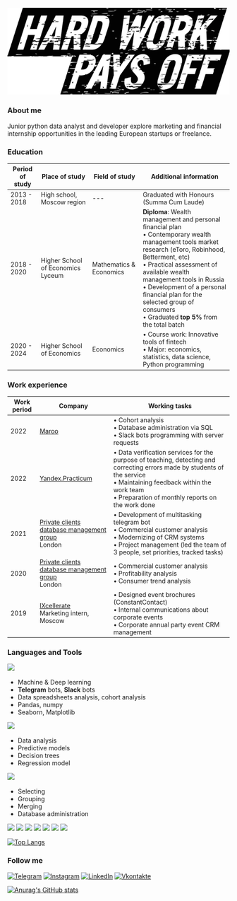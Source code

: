 [![Header](https://github.com/iamchris0/iamchris0/blob/main/Asset/logo.png)](https://www.linkedin.com/in/mnikityuk/)

### About me

Junior python data analyst and developer explore marketing and financial internship opportunities in 
the leading European startups or freelance.

### Education

| Period of study | Place of study | Field of study | Additional information |
| --- | --- | --- | --- |
| 2013 - 2018 | High school, Moscow region | --- | Graduated with Honours (Summa Cum Laude) |
| 2018 - 2020 | Higher School of Economics Lyceum | Mathematics & Economics | **Diploma**: Wealth management and personal financial plan <br>• Contemporary wealth management tools market research (eToro, Robinhood, Betterment, etc) <br>• Practical assessment of available wealth management tools in Russia <br>• Development of a personal financial plan for the selected group of consumers <br>• Graduated **top 5%** from the total batch|
| 2020 - 2024 | Higher School of Economics | Economics | • Course work: Innovative tools of fintech <br>• Major: economics, statistics, data science, Python programming|

### Work experience

| Work period | Company | Working tasks |
| --- | --- | --- |
| 2022 | [Maroo](https://www.maroo.us/) | • Cohort analysis <br>• Database administration via SQL <br>• Slack bots programming with server requests |
| 2022 | [Yandex.Practicum](https://practicum.yandex.ru/) | • Data verification services for the purpose of teaching, detecting and correcting errors made by students of the service <br>• Maintaining feedback within the work team <br>• Preparation of monthly reports on the work done |
| 2021 | [Private clients database management group](https://gobanya.ge/) <br>London | • Development of multitasking telegram bot <br>• Commercial customer analysis <br>• Modernizing of CRM systems <br>• Project management (led the team of 3 people, set priorities, tracked tasks) |
| 2020 | [Private clients database management group](https://gobanya.ge/) <br>London | • Commercial customer analysis <br>• Profitability analysis <br>• Consumer trend analysis |
| 2019 | [IXcellerate](https://ixcellerate.ru/) <br>Marketing intern, Moscow | • Designed event brochures (ConstantContact) <br>• Internal communications about corporate events <br>• Corporate annual party event CRM management |

### Languages and Tools

![](https://img.shields.io/badge/Python-<COLOR>) 

* Machine & Deep learning
* **Telegram** bots, **Slack** bots
* Data spreadsheets analysis, cohort analysis
* Pandas, numpy
* Seaborn, Matplotlib

![](https://img.shields.io/badge/R-blue)

* Data analysis
* Predictive models
* Decision trees
* Regression model

![](https://img.shields.io/badge/SQL-C1C1C1)

* Selecting
* Grouping
* Merging
* Database administration

![](https://img.shields.io/badge/-MS%20Office-orange) ![](https://img.shields.io/badge/-Miro-red) ![](https://img.shields.io/badge/-Figma-violet) ![](https://img.shields.io/badge/-Tableau-FFCC2A) ![](https://img.shields.io/badge/-Prezi-1B56E7) ![](https://img.shields.io/badge/-Power%20BI-E8911A) ![](https://img.shields.io/badge/-GSuite%20toolset%20(Forms%2C%20Sheets%2C%20Docs%2C%20SketchUp)-brightgreen)

[![Top Langs](https://github-readme-stats.vercel.app/api/top-langs/?username=iamchris0&layout=compact)](https://github.com/anuraghazra/github-readme-stats)

### Follow me

[![Telegram](https://img.shields.io/badge/-Telegram-090909?style=for-the-badge&logo=telegram&logoColor=27A0D9)](https://t.me/iamchris0)
[![Instagram](https://img.shields.io/badge/-Instagram-090909?style=for-the-badge&logo=instagram&logoColor=B4068E)](https://www.instagram.com/mike.nikityuk)
[![LinkedIn](https://img.shields.io/badge/-LinkedIn-090909?style=for-the-badge&logo=linkedin&logoColor=007BB6)](https://www.linkedin.com/in/mnikityuk/)
[![Vkontakte](https://img.shields.io/badge/-Vkontakte-090909?style=for-the-badge&logo=Vk&logoColor=4F7DB3)](https://vk.com/m.a.nikityuk)

[![Anurag's GitHub stats](https://github-readme-stats.vercel.app/api?username=iamchris0&show_icons=true&theme=dark)](https://github.com/anuraghazra/github-readme-stats&show_icons=true)